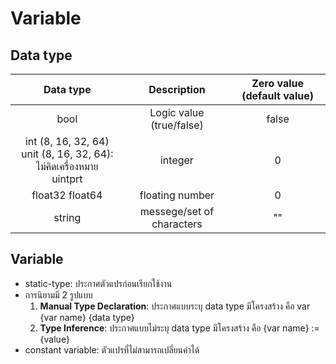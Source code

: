 # Variable
## Data type
|Data type|Description|Zero value (default value)|
|:-------:|:---------:|:------------------------:|
|bool|Logic value (true/false)|false|
|int (8, 16, 32, 64)<br />unit (8, 16, 32, 64): ไม่คิดเครื่องหมาย<br />uintprt|integer|0|
|float32 float64|floating number|0|
|string|messege/set of characters|""|

## Variable
- static-type: ประกาศตัวแปรก่อนเรียกใช้งาน
- การนิยามมี 2 รูปแบบ
    1. **Manual Type Declaration**: ประกาศแบบระบุ data type มีโครงสร้าง คือ var {var name} {data type}
    2. **Type Inference**: ประกาศแบบไม่ระบุ data type มีโครงสร้าง คือ {var name} := {value}
- constant variable: ตัวแปรที่ไม่สามารถเปลี่ยนค่าได้